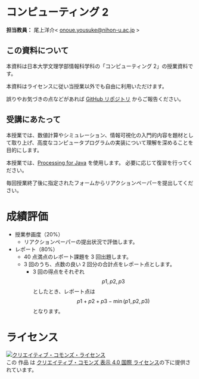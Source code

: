 # コンピューティング 2

**担当教員：** 尾上洋介< onoue.yousuke@nihon-u.ac.jp >

## この資料について

本資料は日本大学文理学部情報科学科の「コンピューティング 2」の授業資料です。

本資料はライセンスに従い当授業以外でも自由に利用いただけます。

誤りやお気づきの点などがあれば [GitHub リポジトリ](https://github.com/likr-lecture/computing2/issues) からご報告ください。

## 受講にあたって

本授業では、数値計算やシミュレーション、情報可視化の入門的内容を題材として取り上げ、高度なコンピュータプログラムの実装について理解を深めることを目的にします。

本授業では、[Processing for Java](https://processing.org/) を使用します。
必要に応じて復習を行ってください。

毎回授業終了後に指定されたフォームからリアクションペーパーを提出してください。

# 成績評価

- 授業参画度（20%）
  - リアクションペーパーの提出状況で評価します。
- レポート（80%）
  - 40 点満点のレポート課題を 3 回出題します。
  - 3 回のうち、点数の良い 2 回分の合計点をレポート点とします。
    - 3 回の得点をそれぞれ $$p1, p2, p3$$ としたとき、レポート点は $$p1 + p2 + p3 - \min(p1, p2, p3)$$ となります。

# ライセンス

<a rel="license" href="http://creativecommons.org/licenses/by/4.0/"><img alt="クリエイティブ・コモンズ・ライセンス" style="border-width:0" src="https://i.creativecommons.org/l/by/4.0/88x31.png" /></a><br />この 作品 は <a rel="license" href="http://creativecommons.org/licenses/by/4.0/">クリエイティブ・コモンズ 表示 4.0 国際 ライセンス</a>の下に提供されています。
